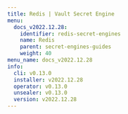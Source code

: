 ```yaml
---
title: Redis | Vault Secret Engine
menu:
  docs_v2022.12.28:
    identifier: redis-secret-engines
    name: Redis
    parent: secret-engines-guides
    weight: 40
menu_name: docs_v2022.12.28
info:
  cli: v0.13.0
  installer: v2022.12.28
  operator: v0.13.0
  unsealer: v0.13.0
  version: v2022.12.28
---
```


